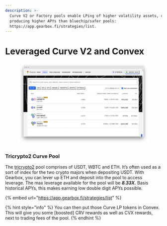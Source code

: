 ```yaml
---
description: >-
  Curve V2 or Factory pools enable LPing of higher volatility assets, capable of
  producing higher APYs than bluechip/safer pools:
  https://app.gearbox.fi/strategies/list.
---
```


# Leveraged Curve V2 and Convex

<figure><img src="../../.gitbook/assets/Curve UI pools (1).jpg" alt=""><figcaption></figcaption></figure>

### **Tricrypto2 Curve Pool**

The [tricrypto2](https://curve.fi/#/ethereum/pools/tricrypto2/deposit) pool comprises of USDT, WBTC and ETH. It’s often used as a sort of index for the two crypto majors when depositing USDT. With Gearbox, you can lever up ETH and deposit into the pool to access leverage. The max leverage available for the pool will be _**8.33X.**_ Basis historical APYs, this makes earning low double digit APYs possible.

{% embed url="https://app.gearbox.fi/strategies/list" %}

{% hint style="info" %}
You can then put those Curve LP tokens in Convex. This will give you some \[boosted] CRV rewards as well as CVX rewards, next to trading fees of the pool.
{% endhint %}
